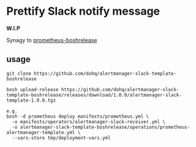 # Prettify Slack notify message
**W.I.P**

Synagy to [prometheus-boshrelease](https://github.com/bosh-prometheus/prometheus-boshrelease)

## usage
```
git clone https://github.com/dohq/alertmanager-slack-template-boshrelease

bosh upload-release https://github.com/dohq/alertmanager-slack-template-boshrelease/releases/download/1.0.0/alertmanager-slack-template-1.0.0.tgz

e.g.
bosh -d prometheus deploy manifests/prometheus.yml \
  -o manifests/operators/alertmanager-slack-receiver.yml \
  -o alertmanager-slack-template-boshrelease/operations/prometheus-alertmanager-template.yml \
  --vars-store tmp/deployment-vars.yml
```
